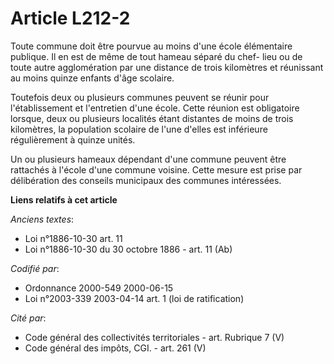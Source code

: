 # Article L212-2

Toute commune doit être pourvue au moins d'une école élémentaire publique. Il en est de même de tout hameau séparé du chef-
lieu ou de toute autre agglomération par une distance de trois kilomètres et réunissant au moins quinze enfants d'âge
scolaire.

Toutefois deux ou plusieurs communes peuvent se réunir pour l'établissement et l'entretien d'une école. Cette réunion est
obligatoire lorsque, deux ou plusieurs localités étant distantes de moins de trois kilomètres, la population scolaire de
l'une d'elles est inférieure régulièrement à quinze unités.

Un ou plusieurs hameaux dépendant d'une commune peuvent être rattachés à l'école d'une commune voisine. Cette mesure est
prise par délibération des conseils municipaux des communes intéressées.

**Liens relatifs à cet article**

_Anciens textes_:

  - Loi n°1886-10-30 art. 11
  - Loi n°1886-10-30 du 30 octobre 1886 - art. 11 (Ab)

_Codifié par_:

  - Ordonnance 2000-549 2000-06-15
  - Loi n°2003-339 2003-04-14 art. 1 (loi de ratification)

_Cité par_:

  - Code général des collectivités territoriales - art. Rubrique 7 (V)
  - Code général des impôts, CGI. - art. 261 (V)
